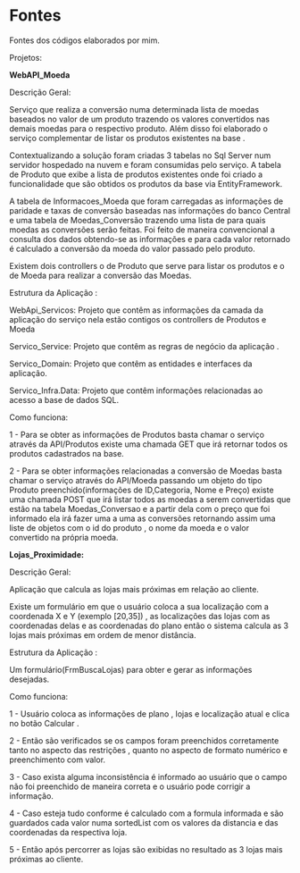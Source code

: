 # Fontes
Fontes dos códigos elaborados por mim.

Projetos:

<b>WebAPI_Moeda</b>

Descrição Geral:

Serviço que realiza a conversão numa determinada lista de moedas baseados no valor de um produto trazendo os valores convertidos nas demais moedas para o respectivo produto. Além disso foi elaborado o serviço complementar de listar os produtos existentes na base .

Contextualizando a solução foram criadas 3 tabelas no Sql Server num servidor hospedado na nuvem e foram consumidas pelo serviço. A tabela de Produto que exibe a lista de produtos existentes onde foi criado a funcionalidade que são obtidos os produtos da base via EntityFramework.

A tabela de Informacoes_Moeda que foram carregadas as informações de paridade e taxas de conversão baseadas nas informações do banco Central  e uma tabela de Moedas_Conversão trazendo uma lista de para quais moedas as conversões serão feitas. Foi feito de maneira convencional a consulta dos dados obtendo-se as informações e para cada valor retornado é calculado a conversão da moeda do valor passado pelo produto.

Existem dois controllers o de Produto que serve para listar os produtos e o de Moeda para realizar a conversão das Moedas.

Estrutura da Aplicação :

WebApi_Servicos: Projeto que contêm as informações da camada da aplicação do serviço nela estão contigos os controllers de Produtos e Moeda

Servico_Service: Projeto que contêm as regras de negócio da aplicação .

Servico_Domain: Projeto que contêm as entidades e interfaces da aplicação.

Servico_Infra.Data: Projeto que contêm informações relacionadas ao acesso a base de dados SQL.

Como funciona:

1 - Para se obter as informações de Produtos basta chamar o serviço através da API/Produtos existe uma chamada GET que irá retornar todos os produtos cadastrados na base.

2 - Para se obter informações relacionadas a conversão de Moedas basta chamar o serviço através do API/Moeda passando um objeto do tipo Produto preenchido(informações de ID,Categoria, Nome e Preço) existe uma chamada POST que irá listar todos as moedas a serem convertidas que estão na tabela Moedas_Conversao e a partir dela com o preço que foi informado ela irá fazer uma a uma as conversões retornando assim uma liste de objetos com o id do produto , o nome da moeda e o valor convertido na própria moeda.

<b>Lojas_Proximidade:</b>

Descrição Geral:

Aplicação que calcula as lojas mais próximas em relação ao cliente.

Existe um formulário em que o usuário coloca a sua localização com a coordenada X e Y (exemplo [20,35]) , as localizações das lojas com as coordenadas delas e as coordenadas do plano então o sistema calcula as 3 lojas mais próximas em ordem de menor distância.  

Estrutura da Aplicação :

Um formulário(FrmBuscaLojas) para obter e gerar as informações desejadas.

Como funciona:

1 - Usuário coloca as informações de plano , lojas e localização atual e clica no botão Calcular .

2 - Então são verificados se os campos foram preenchidos corretamente tanto no aspecto das restrições , quanto no aspecto de formato numérico e preenchimento com valor.

3 - Caso exista alguma inconsistência é informado ao usuário que o campo não foi preenchido de maneira correta e o usuário pode corrigir a informação.

4 - Caso esteja tudo conforme é calculado com a formula informada e são guardados cada valor numa sortedList com os valores da distancia e das coordenadas da respectiva loja.

5 - Então após percorrer as lojas são exibidas no resultado as 3 lojas mais próximas ao cliente. 
